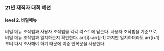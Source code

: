 ### 21년 재직자 대회 예선
#### level 2. 비밀메뉴

비밀 메뉴 조작법과 사용자 조작법을 각각 리스트에 담는다.
사용자 조작법을 기준으로, 비밀 메뉴 조작법과 일치하는지 확인한다.
arr[i]~arr[j-1] 까지만 일치하더라도
arr[i+1] 부터 다시 조사해야 하기 때문에 이중 반복문을 사용한다.

